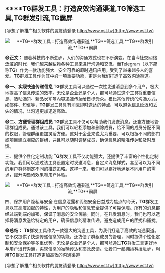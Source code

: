 ## ****TG**群发工具：打造高效沟通渠道,**TG**筛选工具,**TG**群发引流,**TG**霸屏**

[😍想了解推广相关软件的朋友请登录 http://www.vst.tw](http://www.vst.tw)

 <center><img src="https://vst.tw/MP4/tuiguang/png/1.png" alt="**TG**群发工具：打造高效沟通渠道,**TG**筛选工具,**TG**群发引流,**TG**霸屏"></center>

**😄正文：**
随着科技的不断进步，人们的沟通方式也在不断演变。在当今社交网络泛滥的时代，我们越来越依赖各种工具来进行沟通和交流。而Telegram（以下简称**TG**）作为一款功能强大、安全可靠的即时通讯应用，受到了越来越多人的喜爱。**TG**群发工具作为其中的一项重要功能，更是为我们打造了高效沟通渠道。

**😄一、实现快速传递信息**
**TG**群发工具可以通过一次性发送消息到多个用户，极大地提高了信息传递的效率。无论是企业还是个人，都可以通过这个工具将重要信息、活动通知、新品发布等内容迅速传达给目标受众。相比其他传统的沟通方式，如邮件、短信等，**TG**群发工具具有消息即时送达的特点，可以避免信息延迟和丢失的情况，让沟通更加迅速高效。

**😄二、方便管理群组成员**
**TG**群发工具不仅可以帮助我们发送消息，还能方便地管理群组成员。通过该工具，我们可以轻松添加和删除成员，给不同的成员分配不同的权限，管理群组更加灵活方便。这对于企业来说尤为重要，可以根据不同的部门或项目建立相应的群组，并且可以随时调整成员，确保信息的精准传达和及时反馈。

三、提供个性化定制功能
**TG**群发工具不仅功能强大，还提供了丰富的个性化定制功能。我们可以通过该工具设置定时发送消息，自定义消息样式，甚至可以为不同的用户群体制定不同的推送策略。这样一来，我们可以更好地满足不同用户的需求，提升沟通的效果和用户体验。

 <center><img src="https://vst.tw/MP4/tuiguang/png/4.png" alt="**TG**群发工具：打造高效沟通渠道,**TG**筛选工具,**TG**群发引流,**TG**霸屏"></center>

四、保护用户隐私与安全
在信息泄露和网络安全日益成为焦点的今天，**TG**群发工具以其高度加密的特性，为用户的隐私和信息安全提供了可靠保障。所有的消息都经过端到端的加密，保证了消息的安全传输。同时，在群发消息时，我们也可以选择将消息发送给特定的用户，确保信息的精准传递，避免造成用户的困扰和骚扰。

**😄总结：**
**TG**群发工具作为一款强大的沟通工具，为我们打造了高效的沟通渠道。它不仅提供了快速传递信息的功能，还方便了群组成员的管理，同时提供个性化定制和安全保护等多重优势。无论是企业还是个人，都可以通过**TG**群发工具更好地与用户进行沟通，实现信息的准确传达和高效反馈。让我们一起拥抱科技进步，利用**TG**群发工具打造更加高效的沟通渠道！

[😍想了解推广相关软件的朋友请登录 http://www.vst.tw](http://www.vst.tw)



